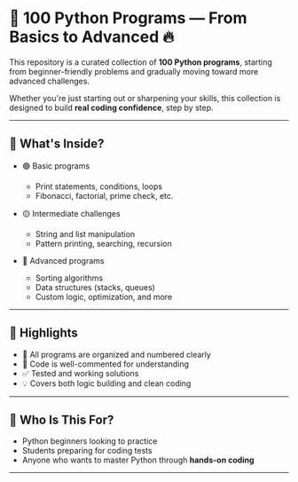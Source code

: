 # 🧾 100 Python Programs — From Basics to Advanced 🔥

This repository is a curated collection of **100 Python programs**, starting from beginner-friendly problems and gradually moving toward more advanced challenges.

Whether you're just starting out or sharpening your skills, this collection is designed to build **real coding confidence**, step by step.

---

## 🚀 What's Inside?

- 🟢 Basic programs  
  - Print statements, conditions, loops  
  - Fibonacci, factorial, prime check, etc.

- 🟡 Intermediate challenges  
  - String and list manipulation  
  - Pattern printing, searching, recursion

- 🔴 Advanced programs  
  - Sorting algorithms  
  - Data structures (stacks, queues)  
  - Custom logic, optimization, and more

---

## 📌 Highlights

- 📂 All programs are organized and numbered clearly  
- 🧠 Code is well-commented for understanding  
- ✅ Tested and working solutions  
- 💡 Covers both logic building and clean coding  

---

## 💭 Who Is This For?

- Python beginners looking to practice  
- Students preparing for coding tests  
- Anyone who wants to master Python through **hands-on coding**

---
